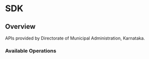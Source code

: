 # SDK

## Overview

APIs provided by Directorate of Municipal Administration, Karnataka.

### Available Operations

